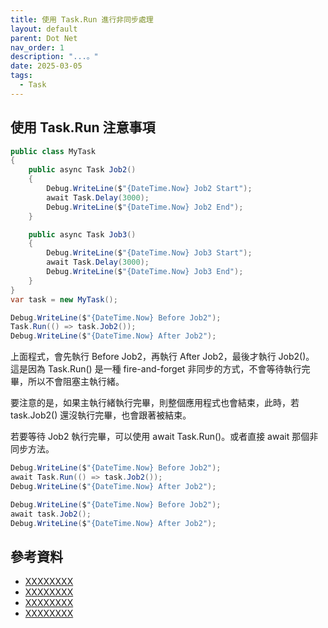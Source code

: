 ```yaml
---
title: 使用 Task.Run 進行非同步處理
layout: default
parent: Dot Net
nav_order: 1
description: "...。"
date: 2025-03-05
tags:
  - Task
---
```



## 使用 Task.Run 注意事項

```csharp
public class MyTask
{
    public async Task Job2()
    {
        Debug.WriteLine($"{DateTime.Now} Job2 Start");
        await Task.Delay(3000);
        Debug.WriteLine($"{DateTime.Now} Job2 End");
    }

    public async Task Job3()
    {
        Debug.WriteLine($"{DateTime.Now} Job3 Start");
        await Task.Delay(3000);
        Debug.WriteLine($"{DateTime.Now} Job3 End");
    }
}
var task = new MyTask();

Debug.WriteLine($"{DateTime.Now} Before Job2");
Task.Run(() => task.Job2());
Debug.WriteLine($"{DateTime.Now} After Job2");
```

上面程式，會先執行 Before Job2，再執行 After Job2，最後才執行 Job2()。
這是因為 Task.Run() 是一種 fire-and-forget 非同步的方式，不會等待執行完畢，所以不會阻塞主執行緒。

要注意的是，如果主執行緒執行完畢，則整個應用程式也會結束，此時，若 task.Job2() 還沒執行完畢，也會跟著被結束。

若要等待 Job2 執行完畢，可以使用 await Task.Run()。或者直接 await 那個非同步方法。

```csharp
Debug.WriteLine($"{DateTime.Now} Before Job2");
await Task.Run(() => task.Job2());
Debug.WriteLine($"{DateTime.Now} After Job2");

Debug.WriteLine($"{DateTime.Now} Before Job2");
await task.Job2();
Debug.WriteLine($"{DateTime.Now} After Job2");
```


## 參考資料
- <a target="_blank" href="">XXXXXXXX</a>
- <a target="_blank" href="">XXXXXXXX</a>
- <a target="_blank" href="">XXXXXXXX</a>
- <a target="_blank" href="">XXXXXXXX</a>